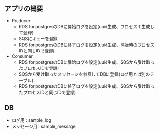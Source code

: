 ## アプリの概要

- Producer
  - RDS for postgresのDBに開始ログを設定(uuid生成、プロセスID生成して登録)
  - SQSにキューを登録
  - RDS for postgresのDBに終了ログを設定(uuid生成、開始時のプロセスIDと同じIDで登録)
- Consumer
  - RDS for postgresのDBに開始ログを設定(uuid生成、SQSから受け取ったプロセスIDを登録)
  - SQSから受け取ったメッセージを参照してDBに登録(ログ用とは別のテーブル)
  - RDS for postgresのDBに終了ログを設定(uuid生成、SQSから受け取ったプロセスIDと同じIDで登録)

## DB
- ログ用 : sample_log
- メッセージ用 : sample_message